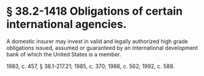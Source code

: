 # § 38.2-1418 Obligations of certain international agencies.

<p>A domestic insurer may invest in valid and legally authorized high grade obligations issued, assumed or guaranteed by an international development bank of which the United States is a member.</p><p>1983, c. 457, § 38.1-217.21; 1985, c. 370; 1986, c. 562; 1992, c. 588.</p>